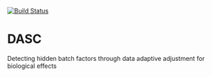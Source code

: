 [![Build Status](https://travis-ci.org/HaidYi/DASC.svg?branch=master)](https://travis-ci.org/HaidYi/DASC)

# DASC

Detecting hidden batch factors through data adaptive adjustment for biological effects

